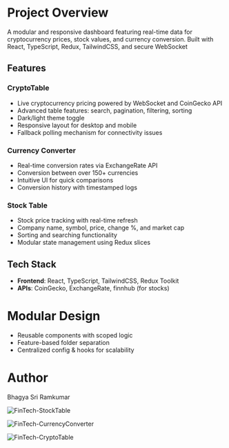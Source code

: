 # Project Overview

A modular and responsive dashboard featuring real-time data for cryptocurrency prices, stock values, and currency conversion. Built with React, TypeScript, Redux, TailwindCSS, and secure WebSocket 

## Features

### CryptoTable
- Live cryptocurrency pricing powered by WebSocket and CoinGecko API
- Advanced table features: search, pagination, filtering, sorting
- Dark/light theme toggle
- Responsive layout for desktop and mobile
- Fallback polling mechanism for connectivity issues

### Currency Converter
- Real-time conversion rates via ExchangeRate API
- Conversion between over 150+ currencies
- Intuitive UI for quick comparisons
- Conversion history with timestamped logs

### Stock Table
- Stock price tracking with real-time refresh
- Company name, symbol, price, change %, and market cap
- Sorting and searching functionality
- Modular state management using Redux slices

## Tech Stack
- **Frontend**: React, TypeScript, TailwindCSS, Redux Toolkit
- **APIs**: CoinGecko, ExchangeRate, finnhub (for stocks)

# Modular Design
- Reusable components with scoped logic
- Feature-based folder separation
- Centralized config & hooks for scalability

# Author 
Bhagya Sri Ramkumar

![FinTech-StockTable](https://github.com/user-attachments/assets/148b2323-e631-49af-b0b4-498f066034b8)

![FinTech-CurrencyConverter](https://github.com/user-attachments/assets/3a5aecc6-e84c-4a74-88f6-eebad28601c1)

![FinTech-CryptoTable](https://github.com/user-attachments/assets/a5816087-e37a-4893-9d92-9bba3aeb3603)

